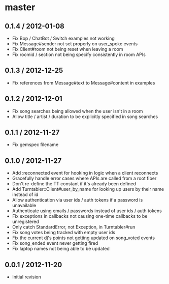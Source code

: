 # master

## 0.1.4 / 2012-01-08

* Fix Bop / ChatBot / Switch examples not working
* Fix Message#sender not set properly on user_spoke events
* Fix Client#room not being reset when leaving a room
* Fix roomid / section not being specify consistently in room APIs

## 0.1.3 / 2012-12-25

* Fix references from Message#text to Message#content in examples

## 0.1.2 / 2012-12-01

* Fix song searches being allowed when the user isn't in a room
* Allow title / artist / duration to be explicitly specified in song searches

## 0.1.1 / 2012-11-27

* Fix gemspec filename

## 0.1.0 / 2012-11-27

* Add :reconnected event for hooking in logic when a client reconnects
* Gracefully handle error cases where APIs are called from a root fiber
* Don't re-define the TT constant if it's already been defined
* Add Turntabler::Client#user_by_name for looking up users by their name instead of id
* Allow authentication via user ids / auth tokens if a password is unavailable
* Authenticate using emails / passwords instead of user ids / auth tokens
* Fix exceptions in callbacks not causing one-time callbacks to be unregistered
* Only catch StandardError, not Exception, in Turntabler#run
* Fix song votes being tracked with empty user ids
* Fix the current dj's points not getting updated on song_voted events
* Fix song_ended event never getting fired
* Fix laptop names not being able to be updated

## 0.0.1 / 2012-11-20

* Initial revision
